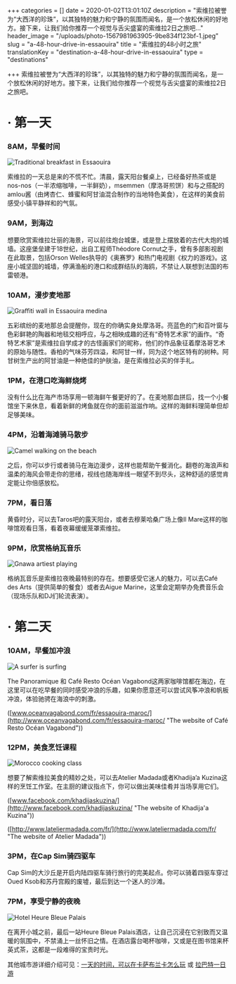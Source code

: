 +++
categories = []
date = 2020-01-02T13:01:10Z
description = "索维拉被誉为“大西洋的珍珠”，以其独特的魅力和宁静的氛围而闻名，是一个放松休闲的好地方。接下来，让我们给你推荐一个视觉与舌尖盛宴的索维拉2日之旅吧..."
header_image = "/uploads/photo-1567981963905-9be834f123bf-1.jpeg"
slug = "a-48-hour-drive-in-essaouira"
title = "索维拉的48小时之旅"
translationKey = "destination-a-48-hour-drive-in-essaouira"
type = "destinations"

+++
索维拉被誉为“大西洋的珍珠”，以其独特的魅力和宁静的氛围而闻名，是一个放松休闲的好地方。接下来，让我们给你推荐一个视觉与舌尖盛宴的索维拉2日之旅吧。

# · **第一天**

### **8AM，早餐时间**

![Traditional breakfast in Essaouira](/uploads/32752429525_ed8f3cbd21_b.jpg "Traditional breakfast in Essaouira")

索维拉的一天总是来的不慌不忙。清晨，露天阳台餐桌上，已经备好热茶或是nos-nos（一半浓缩咖啡，一半鲜奶），msemmen（摩洛哥煎饼）和与之搭配的amlou酱（由烤杏仁、蜂蜜和阿甘油混合制作的当地特色美食），在这样的美食前感受小镇平静祥和的气氛。

### **9AM，到海边**

想要欣赏索维拉壮丽的海景，可以前往炮台城堡，或是登上摆放着的古代大炮的城墙。这座堡垒建于18世纪，出自工程师Théodore Cornut之手，曾有多部影视剧在此取景，包括Orson Welles执导的《奥赛罗》和热门电视剧《权力的游戏》。这座小城坚固的城墙，停满渔船的港口和成群结队的海鸥，不禁让人联想到法国的布雷顿港。

### **10AM，漫步麦地那**

![Graffiti wall in Essaouira medina](/uploads/Essaouira02.jpg "Graffiti wall in Essaouira medina")

五彩缤纷的麦地那总会提醒你，现在的你确实身处摩洛哥。亮蓝色的门和百叶窗与色彩鲜艳的陶器和地毯交相呼应，与之相映成趣的还有“奇特艺术家”的画作。“奇特艺术家”是索维拉自学成才的古怪画家们的昵称，他们的作品象征着摩洛哥艺术的原始与随性。香柏的气味芬芳四溢，和阿甘一样，同为这个地区特有的树种。阿甘树生产出的阿甘油是一种绝佳的护肤油，是在索维拉必买的伴手礼。

### **1PM，在港口吃海鲜烧烤**

没有什么比在海产市场享用一顿海鲜午餐更好的了。在麦地那血拼后，找一个小餐馆坐下来休息，看着新鲜的烤鱼就在你的面前滋滋作响。这样的海鲜料理简单但却足够美味。

### **4PM，沿着海滩骑马散步**

![Camel walking on the beach](/uploads/camel-4006586_1920.jpg "Camel walking on the beach")

之后，你可以步行或者骑马在海边漫步，这样也能帮助午餐消化。翻卷的海浪声和温柔的海风会带走你的思绪，视线也随海岸线一眼望不到尽头，这种舒适的感觉肯定能让你倍感放松。

### **7PM，看日落**

黄昏时分，可以去Taros吧的露天阳台，或者去穆莱哈桑广场上像Il Mare这样的咖啡馆观看日落，看着夜幕缓缓笼罩索维拉。

### **9PM，欣赏格纳瓦音乐**

![Gnawa artiest playing ](/uploads/1577763153919-1.jpg "Gnawa artiest playing ")

格纳瓦音乐是索维拉夜晚最特别的存在。想要感受它迷人的魅力，可以去Café des Arts（提供简单的餐食）或者去Aigue Marine，这里会定期举办免费音乐会（现场乐队和DJ们轮流表演）。

# · **第二天**

### **10AM，早餐加冲浪**

![A surfer is surfing](/uploads/beach-1838958_1280.jpg "A surfer is surfing")

The Panoramique 和 Café Resto Océan Vagabond这两家咖啡馆都在海边，在这里可以在吃早餐的同时感受冲浪的乐趣，如果你愿意还可以尝试风筝冲浪和帆板冲浪，体验驰骋在海浪中的刺激。

([www.oceanvagabond.com/fr/essaouira-maroc/](http://www.oceanvagabond.com/fr/essaouira-maroc/ "The website of Café Resto Océan Vagabond"))

### **12PM，美食烹饪课程**

![Morocco cooking class](/uploads/IMG8506.jpg "Morocco cooking class")

想要了解索维拉美食的精妙之处，可以去Atelier Madada或者Khadija’a Kuzina这样的烹饪工作室。在主厨的建议指点下，你可以做出美味佳肴并当场享用它们。

([www.facebook.com/khadijaskuzina/](http://www.facebook.com/khadijaskuzina/ "The website of Khadija'a Kuzina"))

([http://www.lateliermadada.com/fr/](http://www.lateliermadada.com/fr/ "The website of Atelier Madada"))

### **3PM，在Cap Sim骑四驱车**

Cap Sim的大沙丘是开启内陆四驱车骑行旅行的完美起点。你可以骑着四驱车穿过Oued Ksob和苏丹宫殿的废墟，最后到达一个迷人的沙滩。

### **7PM，享受宁静的夜晚**

![Hotel Heure Bleue Palais](/uploads/15578241.jpg "Hotel Heure Bleue Palais")

在离开小城之前，最后一站Heure Bleue Palais酒店，让自己沉浸在它别致而又温暖的氛围中，不禁涌上一丝怀旧之情。在酒店露台喝杯咖啡，又或是在图书馆来杯英式茶，这都是一段难得的宝贵时光。

其他城市游详细介绍可见：[一天的时间，可以在卡萨布兰卡怎么玩](/zh/destinations/what-we-can-see-in-a-day-in-casablanca/ "一天的时间，可以在卡萨布兰卡怎么玩") 或 [拉巴特一日游](/zh/destinations/one-day-visit-of-rabat/ "拉巴特一日游")